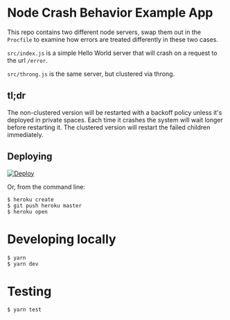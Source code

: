 # Node Crash Behavior Example App

This repo contains two different node servers, swap them out in the `Procfile` to examine how errors are treated differently in these two cases.

`src/index.js` is a simple Hello World server that will crash on a request to the url `/error`.

`src/throng.js` is the same server, but clustered via throng.

## tl;dr

The non-clustered version will be restarted with a backoff policy unless it's deployed in private spaces. Each time it crashes the system will wait longer before restarting it. The clustered version will restart the failed children immediately.

## Deploying

[![Deploy](https://www.herokucdn.com/deploy/button.svg)](https://heroku.com/deploy)

Or, from the command line:

```
$ heroku create
$ git push heroku master
$ heroku open
```

# Developing locally

```
$ yarn
$ yarn dev
```

# Testing

```
$ yarn test
```
